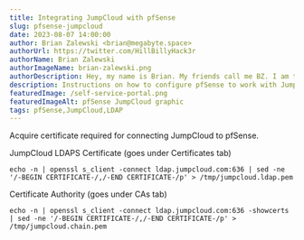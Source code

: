 ```yaml
---
title: Integrating JumpCloud with pfSense
slug: pfsense-jumpcloud
date: 2023-08-07 14:00:00
author: Brian Zalewski <brian@megabyte.space>
authorUrl: https://twitter.com/HillBillyHack3r
authorName: Brian Zalewski
authorImageName: brian-zalewski.png
authorDescription: Hey, my name is Brian. My friends call me BZ. I am the main driving force behind Megabyte Labs and its various offerings. Apart from optimizing my developer tool stack, my hobbies include going to the gym, partying with friends, and playing volleyball / kickball. I never turn down a conversation about AI, God, time travelers, or Jesus. I frequently think about how I can make the world a better place by inspiring others.
description: Instructions on how to configure pfSense to work with JumpCloud
featuredImage: /self-service-portal.png
featuredImageAlt: pfSense JumpCloud graphic
tags: pfSense,JumpCloud,LDAP
---
```


Acquire certificate required for connecting JumpCloud to pfSense.

JumpCloud LDAPS Certificate (goes under Certificates tab)

```shell
echo -n | openssl s_client -connect ldap.jumpcloud.com:636 | sed -ne '/-BEGIN CERTIFICATE-/,/-END CERTIFICATE-/p' > /tmp/jumpcloud.ldap.pem
```

Certificate Authority (goes under CAs tab)

```shell
echo -n | openssl s_client -connect ldap.jumpcloud.com:636 -showcerts | sed -ne '/-BEGIN CERTIFICATE-/,/-END CERTIFICATE-/p' > /tmp/jumpcloud.chain.pem
```
